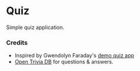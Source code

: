 # Quiz

Simple quiz application.

### Credits

- Inspired by Gwendolyn Faraday's [demo quiz app](https://github.com/gwenf/vue-quiz)
- [Open Trivia DB](https://opentdb.com/) for questions & answers.
